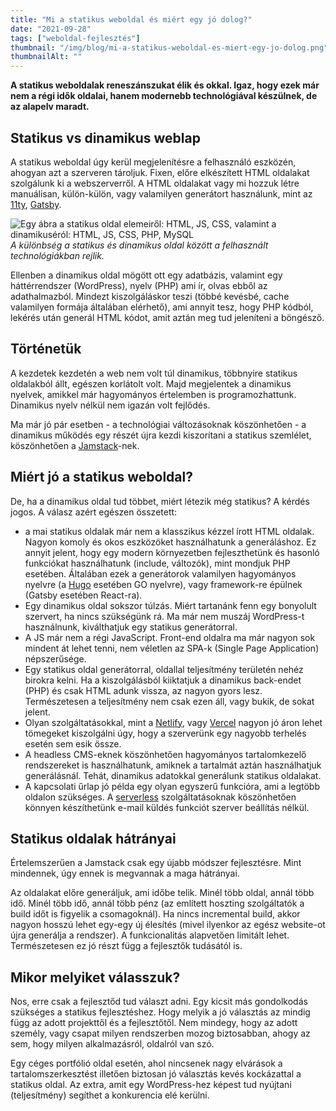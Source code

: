 ```yaml
---
title: "Mi a statikus weboldal és miért egy jó dolog?"
date: "2021-09-28"
tags: ["weboldal-fejlesztés"]
thumbnail: "/img/blog/mi-a-statikus-weboldal-es-miert-egy-jo-dolog.png"
thumbnailAlt: ""
---
```


**A statikus weboldalak reneszánszukat élik és okkal. Igaz, hogy ezek már nem a régi idők oldalai, hanem modernebb technológiával készülnek, de az alapelv maradt.**

## Statikus vs dinamikus weblap

A statikus weboldal úgy kerül megjelenítésre a felhasználó eszközén, ahogyan azt a szerveren tároljuk. Fixen, előre elkészített HTML oldalakat szolgálunk ki a webszerverről. A HTML oldalakat vagy mi hozzuk létre manuálisan, külön-külön, vagy valamilyen generátort használunk, mint az [11ty](https://www.11ty.dev/), [Gatsby](https://www.gatsbyjs.org/).

![Egy ábra a statikus oldal elemeiről: HTML, JS, CSS, valamint a dinamikuséról: HTML, JS, CSS, PHP, MySQL](/img/blog/statikus-oldal-vs-dinamikus-oldal.png) *A különbség a statikus és dinamikus oldal között a felhasznált technológiákban rejlik.*

Ellenben a dinamikus oldal mögött ott egy adatbázis, valamint egy háttérrendszer (WordPress), nyelv (PHP) ami ír, olvas ebből az adathalmazból. Mindezt kiszolgáláskor teszi (többé kevésbé, cache valamilyen formája általában elérhető), ami annyit tesz, hogy PHP kódból, lekérés után generál HTML kódot, amit aztán meg tud jeleníteni a böngésző.

## Történetük

A kezdetek kezdetén a web nem volt túl dinamikus, többnyire statikus oldalakból állt, egészen korlátolt volt. Majd megjelentek a dinamikus nyelvek, amikkel már hagyományos értelemben is programozhattunk. Dinamikus nyelv nélkül nem igazán volt fejlődés.

Ma már jó pár esetben - a technológiai változásoknak köszönhetően - a dinamikus működés egy részét újra kezdi kiszorítani a statikus szemlélet, köszönhetően a [Jamstack](https://jamstack.org/)\-nek.

## Miért jó a statikus weboldal?

De, ha a dinamikus oldal tud többet, miért létezik még statikus? A kérdés jogos. A válasz azért egészen összetett:

- a mai statikus oldalak már nem a klasszikus kézzel írott HTML oldalak. Nagyon komoly és okos eszközöket használhatunk a generáláshoz. Ez annyit jelent, hogy egy modern környezetben fejleszthetünk és hasonló funkciókat használhatunk (include, változók), mint mondjuk PHP esetében. Általában ezek a generátorok valamilyen hagyományos nyelvre (a [Hugo](https://gohugo.io/) esetében GO nyelvre), vagy framework-re épülnek (Gatsby esetében React-ra).
- Egy dinamikus oldal sokszor túlzás. Miért tartanánk fenn egy bonyolult szervert, ha nincs szükségünk rá. Ma már nem muszáj WordPress-t használnunk, kiválthatjuk egy statikus generátorral.
- A JS már nem a régi JavaScript. Front-end oldalra ma már nagyon sok mindent át lehet tenni, nem véletlen az SPA-k (Single Page Application) népszerűsége.
- Egy statikus oldal generátorral, oldallal teljesítmény területén nehéz birokra kelni. Ha a kiszolgálásból kiiktatjuk a dinamikus back-endet (PHP) és csak HTML adunk vissza, az nagyon gyors lesz. Természetesen a teljesítmény nem csak ezen áll, vagy bukik, de sokat jelent.
- Olyan szolgáltatásokkal, mint a [Netlify](https://www.netlify.com/), vagy [Vercel](https://vercel.com/) nagyon jó áron lehet tömegeket kiszolgálni úgy, hogy a szerverünk egy nagyobb terhelés esetén sem esik össze.
- A headless CMS-eknek köszönhetően hagyományos tartalomkezelő rendszereket is használhatunk, amiknek a tartalmát aztán használhatjuk generálásnál. Tehát, dinamikus adatokkal generálunk statikus oldalakat.
- A kapcsolati űrlap jó példa egy olyan egyszerű funkcióra, ami a legtöbb oldalon szükséges. A [serverless](https://www.gatsbyjs.com/products/cloud/functions/) szolgáltatásoknak köszönhetően könnyen készíthetünk e-mail küldés funkciót szerver beállítás nélkül.

## Statikus oldalak hátrányai

Értelemszerűen a Jamstack csak egy újabb módszer fejlesztésre. Mint mindennek, úgy ennek is megvannak a maga hátrányai.

Az oldalakat előre generáljuk, ami időbe telik. Minél több oldal, annál több idő. Minél több idő, annál több pénz (az említett hoszting szolgáltatók a build időt is figyelik a csomagoknál). Ha nincs incremental build, akkor nagyon hosszú lehet egy-egy új élesítés (mivel ilyenkor az egész website-ot újra generálja a rendszer). A funkcionalitás alapvetően limitált lehet. Természetesen ez jó részt függ a fejlesztők tudásától is.

## Mikor melyiket válasszuk?

Nos, erre csak a fejlesztőd tud választ adni. Egy kicsit más gondolkodás szükséges a statikus fejlesztéshez. Hogy melyik a jó választás az mindig függ az adott projekttől és a fejlesztőtől. Nem mindegy, hogy az adott személy, vagy csapat milyen rendszerben mozog biztosabban, ahogy az sem, hogy milyen alkalmazásról, oldalról van szó.

Egy céges portfólió oldal esetén, ahol nincsenek nagy elvárások a tartalomszerkesztést illetően biztosan jó választás kevés kockázattal a statikus oldal. Az extra, amit egy WordPress-hez képest tud nyújtani (teljesítmény) segíthet a konkurencia elé kerülni.
